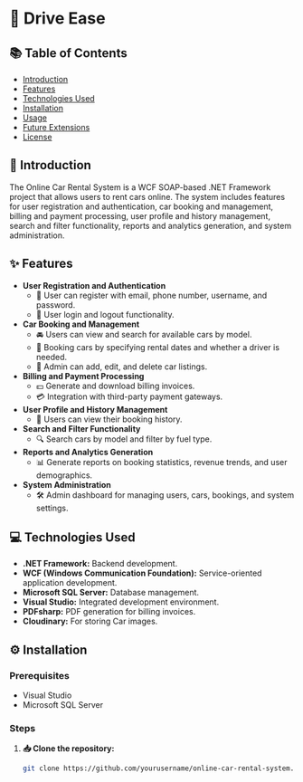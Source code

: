 # 🚗 Drive Ease

## 📚 Table of Contents
- [Introduction](#introduction)
- [Features](#features)
- [Technologies Used](#technologies-used)
- [Installation](#installation)
- [Usage](#usage)
- [Future Extensions](#future-extensions)
- [License](#license)

## 📝 Introduction
The Online Car Rental System is a WCF SOAP-based .NET Framework project that allows users to rent cars online. The system includes features for user registration and authentication, car booking and management, billing and payment processing, user profile and history management, search and filter functionality, reports and analytics generation, and system administration.

## ✨ Features
- **User Registration and Authentication**
  - 📝 User can register with email, phone number, username, and password.
  - 🔐 User login and logout functionality.
- **Car Booking and Management**
  - 🚘 Users can view and search for available cars by model.
  - 📅 Booking cars by specifying rental dates and whether a driver is needed.
  - 🔧 Admin can add, edit, and delete car listings.
- **Billing and Payment Processing**
  - 💵 Generate and download billing invoices.
  - 💳 Integration with third-party payment gateways.
- **User Profile and History Management**
  - 📜 Users can view their booking history.
- **Search and Filter Functionality**
  - 🔍 Search cars by model and filter by fuel type.
- **Reports and Analytics Generation**
  - 📊 Generate reports on booking statistics, revenue trends, and user demographics.
- **System Administration**
  - 🛠️ Admin dashboard for managing users, cars, bookings, and system settings.

## 💻 Technologies Used
- **.NET Framework:** Backend development.
- **WCF (Windows Communication Foundation):** Service-oriented application development.
- **Microsoft SQL Server:** Database management.
- **Visual Studio:** Integrated development environment.
- **PDFsharp:** PDF generation for billing invoices.
- **Cloudinary:** For storing Car images.
  
## ⚙️ Installation
### Prerequisites
- Visual Studio
- Microsoft SQL Server

### Steps
1. **📥 Clone the repository:**
   ```sh
   git clone https://github.com/yourusername/online-car-rental-system.git

